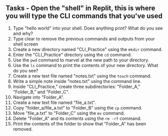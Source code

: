 ## Tasks - Open the "shell" in Replit, this is where you will type the CLI commands that you've used

1. Type "hello world" into your shell. Does anything print? What do you see and why?
2. Type clear to remove the previous commands and outputs from your shell screen
3. Create a new directory named "CLI_Practice" using the `mkdir` command.
4. Enter the "CLI_Practice" directory using the `cd` command.
5. Use the `pwd` command to marvel at the new path to your directory.
6. Use the `ls` command to print the contents of your new directory. What do you see?
7. Create a new text file named "notes.txt" using the `touch` command.
8. Write a simple note inside "notes.txt" using the command line.
9. Inside "CLI_Practice," create three subdirectories: "Folder_A," "Folder_B," and "Folder_C".
10. Navigate into "Folder_A".
11. Create a new text file named "file_a.txt".
12. Copy "folder_a/file_a.txt" to "Folder_B" using the `cp` command.
13. Move "file_a.txt" to "Folder_C" using the `mv` command.
14. Delete "Folder_A" and its contents using the `rm -rf` command.
15. Print the contents of the folder to show that "Folder_A" has been removed.
